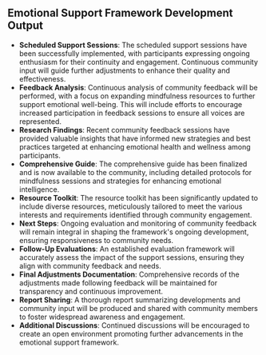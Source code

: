 

## Emotional Support Framework Development Output

- **Scheduled Support Sessions**: The scheduled support sessions have been successfully implemented, with participants expressing ongoing enthusiasm for their continuity and engagement. Continuous community input will guide further adjustments to enhance their quality and effectiveness.
- **Feedback Analysis**: Continuous analysis of community feedback will be performed, with a focus on expanding mindfulness resources to further support emotional well-being. This will include efforts to encourage increased participation in feedback sessions to ensure all voices are represented.
- **Research Findings**: Recent community feedback sessions have provided valuable insights that have informed new strategies and best practices targeted at enhancing emotional health and wellness among participants.
- **Comprehensive Guide**: The comprehensive guide has been finalized and is now available to the community, including detailed protocols for mindfulness sessions and strategies for enhancing emotional intelligence.
- **Resource Toolkit**: The resource toolkit has been significantly updated to include diverse resources, meticulously tailored to meet the various interests and requirements identified through community engagement.
- **Next Steps**: Ongoing evaluation and monitoring of community feedback will remain integral in shaping the framework's ongoing development, ensuring responsiveness to community needs.
- **Follow-Up Evaluations**: An established evaluation framework will accurately assess the impact of the support sessions, ensuring they align with community feedback and needs.
- **Final Adjustments Documentation**: Comprehensive records of the adjustments made following feedback will be maintained for transparency and continuous improvement.
- **Report Sharing**: A thorough report summarizing developments and community input will be produced and shared with community members to foster widespread awareness and engagement.
- **Additional Discussions**: Continued discussions will be encouraged to create an open environment promoting further advancements in the emotional support framework.